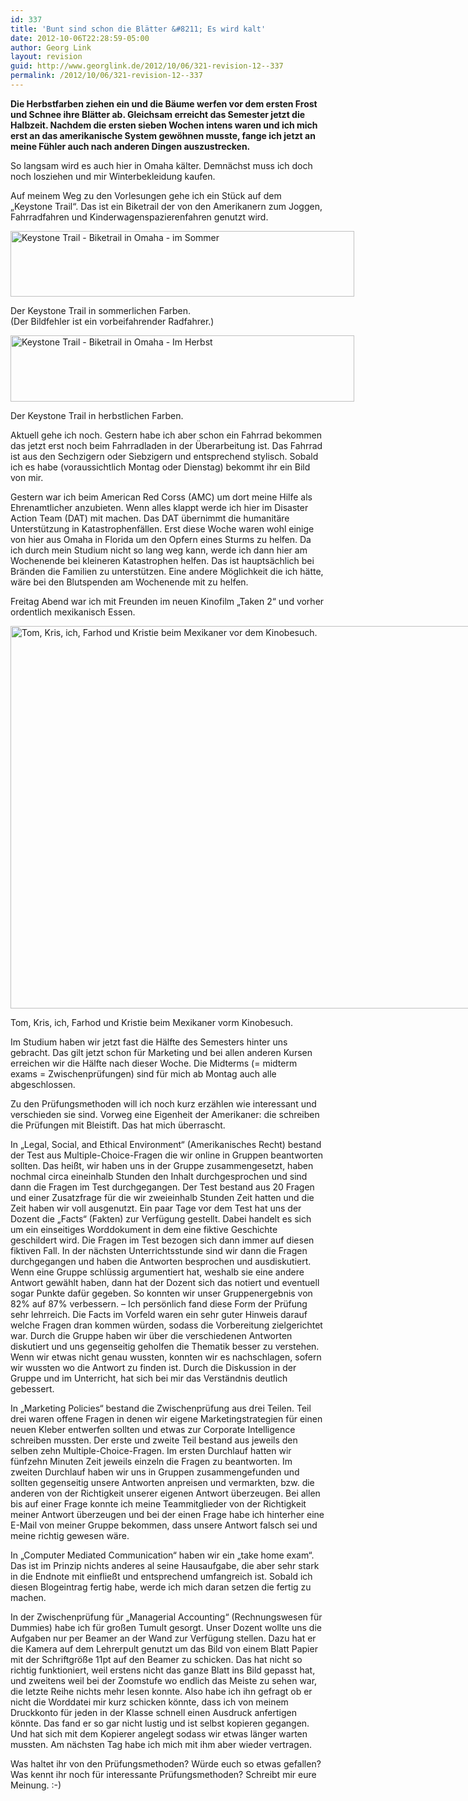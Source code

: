 ```yaml
---
id: 337
title: 'Bunt sind schon die Blätter &#8211; Es wird kalt'
date: 2012-10-06T22:28:59-05:00
author: Georg Link
layout: revision
guid: http://www.georglink.de/2012/10/06/321-revision-12--337
permalink: /2012/10/06/321-revision-12--337
---
```

**Die Herbstfarben ziehen ein und die Bäume werfen vor dem ersten Frost und Schnee ihre Blätter ab. Gleichsam erreicht das Semester jetzt die Halbzeit. Nachdem die ersten sieben Wochen intens waren und ich mich erst an das amerikanische System gewöhnen musste, fange ich jetzt an meine Fühler auch nach anderen Dingen auszustrecken.**

So langsam wird es auch hier in Omaha kälter. Demnächst muss ich doch noch losziehen und mir Winterbekleidung kaufen.

Auf meinem Weg zu den Vorlesungen gehe ich ein Stück auf dem „Keystone Trail“. Das ist ein Biketrail der von den Amerikanern zum Joggen, Fahrradfahren und Kinderwagenspazierenfahren genutzt wird.

<div id="attachment_322" style="width: 560px" class="wp-caption aligncenter">
  <a href="http://www.georglink.de/media/2012/10/Keystone-Bike-Trail-green.jpg"><img aria-describedby="caption-attachment-322" loading="lazy" class="size-large wp-image-322" title="Keystone-Bike-Trail-green" src="http://www.georglink.de/media/2012/10/Keystone-Bike-Trail-green-1024x197.jpg" alt="Keystone Trail - Biketrail in Omaha - im Sommer" width="550" height="105" srcset="http://www.georglink.de/media/2012/10/Keystone-Bike-Trail-green-1024x197.jpg 1024w, http://www.georglink.de/media/2012/10/Keystone-Bike-Trail-green-300x57.jpg 300w" sizes="(max-width: 550px) 100vw, 550px" /></a>
  
  <p id="caption-attachment-322" class="wp-caption-text">
    Der Keystone Trail in sommerlichen Farben. <br />(Der Bildfehler ist ein vorbeifahrender Radfahrer.)
  </p>
</div>

<div id="attachment_323" style="width: 560px" class="wp-caption aligncenter">
  <a href="http://www.georglink.de/media/2012/10/Keystone-Bike-Trail-yellow.jpg"><img aria-describedby="caption-attachment-323" loading="lazy" class="size-large wp-image-323" title="Keystone-Bike-Trail-yellow" src="http://www.georglink.de/media/2012/10/Keystone-Bike-Trail-yellow-1024x199.jpg" alt="Keystone Trail - Biketrail in Omaha - Im Herbst" width="550" height="106" srcset="http://www.georglink.de/media/2012/10/Keystone-Bike-Trail-yellow-1024x199.jpg 1024w, http://www.georglink.de/media/2012/10/Keystone-Bike-Trail-yellow-300x58.jpg 300w" sizes="(max-width: 550px) 100vw, 550px" /></a>
  
  <p id="caption-attachment-323" class="wp-caption-text">
    Der Keystone Trail in herbstlichen Farben.
  </p>
</div>

Aktuell gehe ich noch. Gestern habe ich aber schon ein Fahrrad bekommen das jetzt erst noch beim Fahrradladen in der Überarbeitung ist. Das Fahrrad ist aus den Sechzigern oder Siebzigern und entsprechend stylisch. Sobald ich es habe (voraussichtlich Montag oder Dienstag) bekommt ihr ein Bild von mir.

Gestern war ich beim American Red Corss (AMC) um dort meine Hilfe als Ehrenamtlicher anzubieten. Wenn alles klappt werde ich hier im Disaster Action Team (DAT) mit machen. Das DAT übernimmt die humanitäre Unterstützung in Katastrophenfällen. Erst diese Woche waren wohl einige von hier aus Omaha in Florida um den Opfern eines Sturms zu helfen. Da ich durch mein Studium nicht so lang weg kann, werde ich dann hier am Wochenende bei kleineren Katastrophen helfen. Das ist hauptsächlich bei Bränden die Familien zu unterstützen. Eine andere Möglichkeit die ich hätte, wäre bei den Blutspenden am Wochenende mit zu helfen.

Freitag Abend war ich mit Freunden im neuen Kinofilm „Taken 2“ und vorher ordentlich mexikanisch Essen.

<div id="attachment_329" style="width: 826px" class="wp-caption aligncenter">
  <a href="http://www.georglink.de/media/2012/10/2012-10-05_Mexican-Taken2_Tom-Farhod-Kris-Kristie.jpg"><img aria-describedby="caption-attachment-329" loading="lazy" src="http://www.georglink.de/media/2012/10/2012-10-05_Mexican-Taken2_Tom-Farhod-Kris-Kristie.jpg" alt="Tom, Kris, ich, Farhod und Kristie beim Mexikaner vor dem Kinobesuch." title="2012-10-05_Mexican-Taken2_Tom-Farhod-Kris-Kristie" width="816" height="612" class="size-full wp-image-329" srcset="http://www.georglink.de/media/2012/10/2012-10-05_Mexican-Taken2_Tom-Farhod-Kris-Kristie.jpg 816w, http://www.georglink.de/media/2012/10/2012-10-05_Mexican-Taken2_Tom-Farhod-Kris-Kristie-300x225.jpg 300w" sizes="(max-width: 816px) 100vw, 816px" /></a>
  
  <p id="caption-attachment-329" class="wp-caption-text">
    Tom, Kris, ich, Farhod und Kristie beim Mexikaner vorm Kinobesuch.
  </p>
</div>

Im Studium haben wir jetzt fast die Hälfte des Semesters hinter uns gebracht. Das gilt jetzt schon für Marketing und bei allen anderen Kursen erreichen wir die Hälfte nach dieser Woche. Die Midterms (= midterm exams = Zwischenprüfungen) sind für mich ab Montag auch alle abgeschlossen.

Zu den Prüfungsmethoden will ich noch kurz erzählen wie interessant und verschieden sie sind. Vorweg eine Eigenheit der Amerikaner: die schreiben die Prüfungen mit Bleistift. Das hat mich überrascht.

In „Legal, Social, and Ethical Environment“ (Amerikanisches Recht) bestand der Test aus Multiple-Choice-Fragen die wir online in Gruppen beantworten sollten. Das heißt, wir haben uns in der Gruppe zusammengesetzt, haben nochmal circa eineinhalb Stunden den Inhalt durchgesprochen und sind dann die Fragen im Test durchgegangen. Der Test bestand aus 20 Fragen und einer Zusatzfrage für die wir zweieinhalb Stunden Zeit hatten und die Zeit haben wir voll ausgenutzt. Ein paar Tage vor dem Test hat uns der Dozent die „Facts“ (Fakten) zur Verfügung gestellt. Dabei handelt es sich um ein einseitiges Worddokument in dem eine fiktive Geschichte geschildert wird. Die Fragen im Test bezogen sich dann immer auf diesen fiktiven Fall. In der nächsten Unterrichtsstunde sind wir dann die Fragen durchgegangen und haben die Antworten besprochen und ausdiskutiert. Wenn eine Gruppe schlüssig argumentiert hat, weshalb sie eine andere Antwort gewählt haben, dann hat der Dozent sich das notiert und eventuell sogar Punkte dafür gegeben. So konnten wir unser Gruppenergebnis von 82% auf 87% verbessern. – Ich persönlich fand diese Form der Prüfung sehr lehrreich. Die Facts im Vorfeld waren ein sehr guter Hinweis darauf welche Fragen dran kommen würden, sodass die Vorbereitung zielgerichtet war. Durch die Gruppe haben wir über die verschiedenen Antworten diskutiert und uns gegenseitig geholfen die Thematik besser zu verstehen. Wenn wir etwas nicht genau wussten, konnten wir es nachschlagen, sofern wir wussten wo die Antwort zu finden ist. Durch die Diskussion in der Gruppe und im Unterricht, hat sich bei mir das Verständnis deutlich gebessert.

In „Marketing Policies“ bestand die Zwischenprüfung aus drei Teilen. Teil drei waren offene Fragen in denen wir eigene Marketingstrategien für einen neuen Kleber entwerfen sollten und etwas zur Corporate Intelligence schreiben mussten. Der erste und zweite Teil bestand aus jeweils den selben zehn Multiple-Choice-Fragen. Im ersten Durchlauf hatten wir fünfzehn Minuten Zeit jeweils einzeln die Fragen zu beantworten. Im zweiten Durchlauf haben wir uns in Gruppen zusammengefunden und sollten gegenseitig unsere Antworten anpreisen und vermarkten, bzw. die anderen von der Richtigkeit unserer eigenen Antwort überzeugen. Bei allen bis auf einer Frage konnte ich meine Teammitglieder von der Richtigkeit meiner Antwort überzeugen und bei der einen Frage habe ich hinterher eine E-Mail von meiner Gruppe bekommen, dass unsere Antwort falsch sei und meine richtig gewesen wäre.

In „Computer Mediated Communication“ haben wir ein „take home exam“. Das ist im Prinzip nichts anderes al seine Hausaufgabe, die aber sehr stark in die Endnote mit einfließt und entsprechend umfangreich ist. Sobald ich diesen Blogeintrag fertig habe, werde ich mich daran setzen die fertig zu machen.

In der Zwischenprüfung für „Managerial Accounting“ (Rechnungswesen für Dummies) habe ich für großen Tumult gesorgt. Unser Dozent wollte uns die Aufgaben nur per Beamer an der Wand zur Verfügung stellen. Dazu hat er die Kamera auf dem Lehrerpult genutzt um das Bild von einem Blatt Papier mit der Schriftgröße 11pt auf den Beamer zu schicken. Das hat nicht so richtig funktioniert, weil erstens nicht das ganze Blatt ins Bild gepasst hat, und zweitens weil bei der Zoomstufe wo endlich das Meiste zu sehen war, die letzte Reihe nichts mehr lesen konnte. Also habe ich ihn gefragt ob er nicht die Worddatei mir kurz schicken könnte, dass ich von meinem Druckkonto für jeden in der Klasse schnell einen Ausdruck anfertigen könnte. Das fand er so gar nicht lustig und ist selbst kopieren gegangen. Und hat sich mit dem Kopierer angelegt sodass wir etwas länger warten mussten. Am nächsten Tag habe ich mich mit ihm aber wieder vertragen.

Was haltet ihr von den Prüfungsmethoden? Würde euch so etwas gefallen? Was kennt ihr noch für interessante Prüfungsmethoden? Schreibt mir eure Meinung. :-)